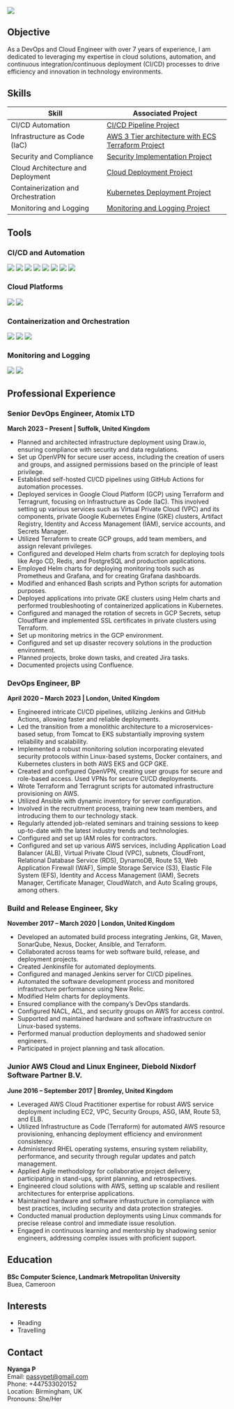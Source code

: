 
<a href="https://www.linkedin.com/in/nyanga-p-674721258/"><img src="https://img.shields.io/badge/-LinkedIn-0072b1?&style=for-the-badge&logo=linkedin&logoColor=white" /></a>

## Objective
As a DevOps and Cloud Engineer with over 7 years of experience, I am dedicated to leveraging my expertise in cloud solutions, automation, and continuous integration/continuous deployment (CI/CD) processes to drive efficiency and innovation in technology environments.

## Skills

| Skill                                         | Associated Project         |
|-----------------------------------------------|----------------------------|
| CI/CD Automation                              | <a href="https://github.com/m-pasima/CI-CD-Pipeline-Project">CI/CD Pipeline Project</a> |
| Infrastructure as Code (IaC)                  | <a href="https://github.com/m-pasima/Aws-terraform-multi-tier-application.git">AWS 3 Tier architecture with ECS Terraform  Project</a> |
| Security and Compliance                       | <a href="https://github.com/m-pasima/Security-Implementation-Project.git">Security Implementation Project</a> |
| Cloud Architecture and Deployment             | <a href="https://github.com/m-pasima/Cloud-Deployment-Project.git">Cloud Deployment Project</a> |
| Containerization and Orchestration            | <a href="https://github.com/m-pasima/Kubernetes-Deployment-Project.git">Kubernetes Deployment Project</a> |
| Monitoring and Logging                        | <a href="https://github.com/m-pasima/Monitoring-and-Logging-Project.git">Monitoring and Logging Project</a> |

## Tools

### CI/CD and Automation
<div>
    <img src="https://img.shields.io/badge/-Jenkins-D24939?&style=for-the-badge&logo=Jenkins&logoColor=white" />
    <img src="https://img.shields.io/badge/-GitHub_Actions-2088FF?&style=for-the-badge&logo=GitHub-Actions&logoColor=white" />
    <img src="https://img.shields.io/badge/-Terraform-623CE4?&style=for-the-badge&logo=Terraform&logoColor=white" />
    <img src="https://img.shields.io/badge/-Ansible-EE0000?&style=for-the-badge&logo=Ansible&logoColor=white" />
    <img src="https://img.shields.io/badge/-Nexus-4E73B9?&style=for-the-badge&logo=Sonatype&logoColor=white" />
    <img src="https://img.shields.io/badge/-SonarQube-4E9BCD?&style=for-the-badge&logo=SonarQube&logoColor=white" />
    <img src="https://img.shields.io/badge/-Tomcat-F8DC75?&style=for-the-badge&logo=Apache%20Tomcat&logoColor=black" />
    <img src="https://img.shields.io/badge/-Docker-2496ED?&style=for-the-badge&logo=Docker&logoColor=white" />

</div>

### Cloud Platforms
<div>
    <img src="https://img.shields.io/badge/-AWS-232F3E?&style=for-the-badge&logo=Amazon-AWS&logoColor=white" />
    <img src="https://img.shields.io/badge/-GCP-4285F4?&style=for-the-badge&logo=Google-Cloud&logoColor=white" />
</div>

### Containerization and Orchestration
<div>
    <img src="https://img.shields.io/badge/-Docker-2496ED?&style=for-the-badge&logo=Docker&logoColor=white" />
    <img src="https://img.shields.io/badge/-Kubernetes-326CE5?&style=for-the-badge&logo=Kubernetes&logoColor=white" />
    <img src="https://img.shields.io/badge/-Helm-0F1689?&style=for-the-badge&logo=Helm&logoColor=white" />
</div>

### Monitoring and Logging
<div>
    <img src="https://img.shields.io/badge/-Prometheus-E6522C?&style=for-the-badge&logo=Prometheus&logoColor=white" />
    <img src="https://img.shields.io/badge/-Grafana-F46800?&style=for-the-badge&logo=Grafana&logoColor=white" />
</div>

## Professional Experience

### Senior DevOps Engineer, Atomix LTD
**March 2023 – Present | Suffolk, United Kingdom**

- Planned and architected infrastructure deployment using Draw.io, ensuring compliance with security and data regulations.
- Set up OpenVPN for secure user access, including the creation of users and groups, and assigned permissions based on the principle of least privilege.
- Established self-hosted CI/CD pipelines using GitHub Actions for automation processes.
- Deployed services in Google Cloud Platform (GCP) using Terraform and Terragrunt, focusing on Infrastructure as Code (IaC). This involved setting up various services such as Virtual Private Cloud (VPC) and its components, private Google Kubernetes Engine (GKE) clusters, Artifact Registry, Identity and Access Management (IAM), service accounts, and Secrets Manager.
- Utilized Terraform to create GCP groups, add team members, and assign relevant privileges.
- Configured and developed Helm charts from scratch for deploying tools like Argo CD, Redis, and PostgreSQL and production applications.
- Employed Helm charts for deploying monitoring tools such as Prometheus and Grafana, and for creating Grafana dashboards.
- Modified and enhanced Bash scripts and Python scripts for automation purposes.
- Deployed applications into private GKE clusters using Helm charts and performed troubleshooting of containerized applications in Kubernetes.
- Configured and managed the rotation of secrets in GCP Secrets, setup Cloudflare and implemented SSL certificates in private clusters using Terraform.
- Set up monitoring metrics in the GCP environment.
- Configured and set up disaster recovery solutions in the production environment.
- Planned projects, broke down tasks, and created Jira tasks.
- Documented projects using Confluence.

### DevOps Engineer, BP
**April 2020 – March 2023 | London, United Kingdom**

- Engineered intricate CI/CD pipelines, utilizing Jenkins and GitHub Actions, allowing faster and reliable deployments.
- Led the transition from a monolithic architecture to a microservices-based setup, from Tomcat to EKS substantially improving system reliability and scalability.
- Implemented a robust monitoring solution incorporating elevated security protocols within Linux-based systems, Docker containers, and Kubernetes clusters in both AWS EKS and GCP GKE.
- Created and configured OpenVPN, creating user groups for secure and role-based access. Used VPNs for secure CI/CD deployments.
- Wrote Terraform and Terragrunt scripts for automated infrastructure provisioning on AWS.
- Utilized Ansible with dynamic inventory for server configuration.
- Involved in the recruitment process, training new team members, and introducing them to our technology stack.
- Regularly attended job-related seminars and training sessions to keep up-to-date with the latest industry trends and technologies.
- Configured and set up IAM roles for contractors.
- Configured and set up various AWS services, including Application Load Balancer (ALB), Virtual Private Cloud (VPC), subnets, CloudFront, Relational Database Service (RDS), DynamoDB, Route 53, Web Application Firewall (WAF), Simple Storage Service (S3), Elastic File System (EFS), Identity and Access Management (IAM), Secrets Manager, Certificate Manager, CloudWatch, and Auto Scaling groups, among others.

### Build and Release Engineer, Sky
**November 2017 – March 2020 | London, United Kingdom**

- Developed an automated build process integrating Jenkins, Git, Maven, SonarQube, Nexus, Docker, Ansible, and Terraform.
- Collaborated across teams for web software build, release, and deployment projects.
- Created Jenkinsfile for automated deployments.
- Configured and managed Jenkins server for CI/CD pipelines.
- Automated the software development process and monitored infrastructure performance using New Relic.
- Modified Helm charts for deployments.
- Ensured compliance with the company’s DevOps standards.
- Configured NACL, ACL, and security groups on AWS for access control.
- Supported and maintained hardware and software infrastructure on Linux-based systems.
- Performed manual production deployments and shadowed senior engineers.
- Participated in project planning and task allocation.

### Junior AWS Cloud and Linux Engineer, Diebold Nixdorf Software Partner B.V.
**June 2016 – September 2017 | Bromley, United Kingdom**

- Leveraged AWS Cloud Practitioner expertise for robust AWS service deployment including EC2, VPC, Security Groups, ASG, IAM, Route 53, and ELB.
- Utilized Infrastructure as Code (Terraform) for automated AWS resource provisioning, enhancing deployment efficiency and environment consistency.
- Administered RHEL operating systems, ensuring system reliability, performance, and security through regular updates and patch management.
- Applied Agile methodology for collaborative project delivery, participating in stand-ups, sprint planning, and retrospectives.
- Engineered cloud solutions with AWS, setting up scalable and resilient architectures for enterprise applications.
- Maintained hardware and software infrastructure in compliance with best practices, including security and data protection strategies.
- Conducted manual production deployments using Linux commands for precise release control and immediate issue resolution.
- Engaged in continuous learning and mentorship by shadowing senior engineers, addressing complex issues with proficient support.

## Education
**BSc Computer Science, Landmark Metropolitan University**  
Buea, Cameroon

## Interests
- Reading
- Travelling

## Contact
**Nyanga P**  
Email: passypet@gmail.com  
Phone: +447533020152  
Location: Birmingham, UK  
Pronouns: She/Her
